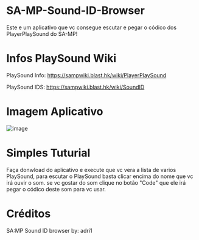 # SA-MP-Sound-ID-Browser

Este e um aplicativo que vc consegue escutar e pegar o códico dos PlayerPlaySound do SA-MP!

# Infos PlaySound Wiki

PlaySound Info: https://sampwiki.blast.hk/wiki/PlayerPlaySound

PlaySound IDS: https://sampwiki.blast.hk/wiki/SoundID

# Imagem Aplicativo
![image](https://user-images.githubusercontent.com/78665880/152696605-b08b3a32-9806-4dbd-b01e-1a2e392fd6cf.png)

# Simples Tuturial

Faça donwload do aplicativo e execute que vc vera a lista de varios PlaySound, para escutar o PlaySound basta clicar encima do nome que vc irá ouvir o som. se vc gostar do som clique no botão "Code" que ele irá pegar o códico deste som para vc usar.

# Créditos

SA:MP Sound ID browser by: adri1
